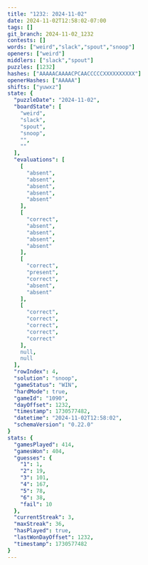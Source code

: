 ```yaml
---
title: "1232: 2024-11-02"
date: 2024-11-02T12:58:02-07:00
tags: []
git_branch: 2024-11-02_1232
contests: []
words: ["weird","slack","spout","snoop"]
openers: ["weird"]
middlers: ["slack","spout"]
puzzles: [1232]
hashes: ["AAAAACAAAACPCAACCCCCXXXXXXXXXX"]
openerHashes: ["AAAAA"]
shifts: ["yuwxz"]
state: {
  "puzzleDate": "2024-11-02",
  "boardState": [
    "weird",
    "slack",
    "spout",
    "snoop",
    "",
    ""
  ],
  "evaluations": [
    [
      "absent",
      "absent",
      "absent",
      "absent",
      "absent"
    ],
    [
      "correct",
      "absent",
      "absent",
      "absent",
      "absent"
    ],
    [
      "correct",
      "present",
      "correct",
      "absent",
      "absent"
    ],
    [
      "correct",
      "correct",
      "correct",
      "correct",
      "correct"
    ],
    null,
    null
  ],
  "rowIndex": 4,
  "solution": "snoop",
  "gameStatus": "WIN",
  "hardMode": true,
  "gameId": "1090",
  "dayOffset": 1232,
  "timestamp": 1730577482,
  "datetime": "2024-11-02T12:58:02",
  "schemaVersion": "0.22.0"
}
stats: {
  "gamesPlayed": 414,
  "gamesWon": 404,
  "guesses": {
    "1": 1,
    "2": 19,
    "3": 101,
    "4": 167,
    "5": 78,
    "6": 38,
    "fail": 10
  },
  "currentStreak": 3,
  "maxStreak": 36,
  "hasPlayed": true,
  "lastWonDayOffset": 1232,
  "timestamp": 1730577482
}
---
```

<!-- more -->

